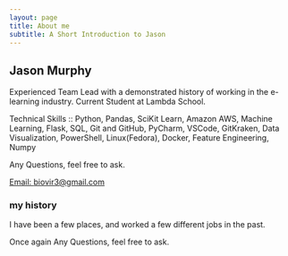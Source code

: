 ```yaml
---
layout: page
title: About me
subtitle: A Short Introduction to Jason
---
```


## Jason Murphy
Experienced Team Lead with a demonstrated history of working in the e-learning industry. Current Student at Lambda School.

Technical Skills :: Python, Pandas, SciKit Learn, Amazon AWS, Machine Learning, Flask, SQL, Git and GitHub, PyCharm, VSCode, GitKraken, Data Visualization, PowerShell, Linux(Fedora), Docker, Feature Engineering, Numpy 

Any Questions, feel free to ask.

[Email: biovir3@gmail.com](mailto:biovir3@gmail.com)

### my history

I have been a few places, and worked a few different jobs in the past.

Once again
Any Questions, feel free to ask.
